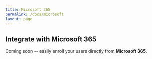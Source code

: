```yaml
---
title: Microsoft 365
permalink: /docs/microsoft
layout: page
---
```



## Integrate with Microsoft 365

Coming soon -- easily enroll your users directly from **Microsoft 365**.